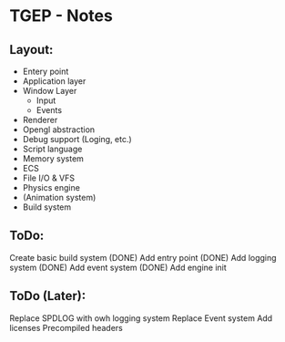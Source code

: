 # TGEP - Notes

## Layout:

- Entery point
- Application layer
- Window Layer
    - Input
    - Events
- Renderer 
- Opengl abstraction
- Debug support (Loging, etc.)
- Script language
- Memory system 
- ECS
- File I/O & VFS
- Physics engine 
- (Animation system)
- Build system

## ToDo: 

Create basic build system (DONE)
Add entry point (DONE)
Add logging system (DONE)
Add event system (DONE)
Add engine init


## ToDo (Later):

Replace SPDLOG with owh logging system 
Replace Event system 
Add licenses 
Precompiled headers


